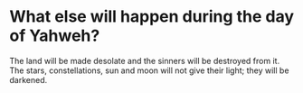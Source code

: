 # What else will happen during the day of Yahweh?

The land will be made desolate and the sinners will be destroyed from it. The stars, constellations, sun and moon will not give their light; they will be darkened.
